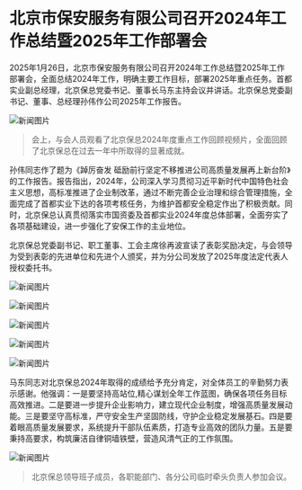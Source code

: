 
# 北京市保安服务有限公司召开2024年工作总结暨2025年工作部署会

2025年1月26日，北京市保安服务有限公司召开2024年工作总结暨2025年工作部署会，全面总结2024年工作，明确主要工作目标，部署2025年重点任务。首都实业副总经理，北京保总党委书记、董事长马东主持会议并讲话。北京保总党委副书记、董事、总经理孙伟作公司2025年工作报告。

![新闻图片](/illustation/news5-1.png)
 
> 会上，与会人员观看了北京保总2024年度重点工作回顾视频片，全面回顾了北京保总在过去一年中所取得的显著成就。

孙伟同志作了题为《踔厉奋发 砥励前行坚定不移推进公司高质量发展再上新台阶》的工作报告。报告指出，2024年，公司深入学习贯彻习近平新时代中国特色社会主义思想，高标准推进了企业制改革，通过不断完善企业治理和综合管理措施，全面完成了首都实业下达的各项考核任务，为维护首都安全稳定作出了积极贡献。同时，北京保总认真贯彻落实市国资委及首都实业2024年度总体部署，全面夯实了各项基础建设，进一步强化了安保工作的主业地位。

北京保总党委副书记、职工董事、工会主席徐再波宣读了表彰奖励决定，与会领导为受到表彰的先进单位和先进个人颁奖，并为分公司发放了2025年度法定代表人授权委托书。
 
![新闻图片](/illustation/news5-2.png)

![新闻图片](/illustation/news5-3.png)

![新闻图片](/illustation/news5-4.png)

![新闻图片](/illustation/news5-5.png)

![新闻图片](/illustation/news5-6.png)

 
马东同志对北京保总2024年取得的成绩给予充分肯定，对全体员工的辛勤努力表示感谢。他强调：一是要坚持高站位,精心谋划全年工作蓝图，确保各项任务目标高效推进。二是要进一步提升企业影响力，建立现代企业制度，增强高质量发展动能。三是要坚守高标准，严守安全生产坚固防线，守护企业稳定发展基石。四是要着眼高质量发展要求，系统提升干部队伍素质，打造专业高效的团队力量。五是要秉持高要求，构筑廉洁自律铜墙铁壁，营造风清气正的工作氛围。

![新闻图片](/illustation/news5-7.png)
 
> 北京保总领导班子成员，各职能部门、各分公司临时牵头负责人参加会议。